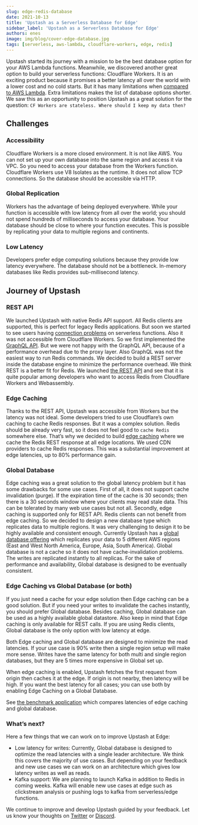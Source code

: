 ```yaml
---
slug: edge-redis-database
date: 2021-10-13
title: 'Upstash as a Serverless Database for Edge'
sidebar_label: 'Upstash as a Serverless Database for Edge'
authors: enes
image: img/blog/cover-edge-database.jpg
tags: [serverless, aws-lambda, cloudflare-workers, edge, redis]
---
```




Upstash started its journey with a mission to be the best database option for your AWS Lambda functions. Meanwhile, we discovered another great option to build your serverless functions: Cloudflare Workers. It is an exciting product because it promises a better latency all over the world with a lower cost and no cold starts. But it has many limitations when [compared to AWS Lambda](https://blog.upstash.com/aws-lambda-vs-cloudflare-workers). Extra limitations makes the list of database options shorter. We saw this as an opportunity to position Upstash as a great solution for the question: `CF Workers are stateless. Where should I keep my data then?`

<!--truncate-->

## Challenges

### Accessibility

Cloudflare Workers is a more closed environment. It is not like AWS. You can not set up your own database into the same region and access it via VPC. So you need to access your database from the Workers function. Cloudflare Workers use V8 Isolates as the runtime. It does not allow TCP connections. So the database should be accessible via HTTP.


### Global Replication

Workers has the advantage of being deployed everywhere. While your function is accessible with low latency from all over the world; you should not spend hundreds of milliseconds to access your database. Your database should be close to where your function executes. This is possible by replicating your data to multiple regions and continents.


### Low Latency

Developers prefer edge computing solutions because they provide low latency everywhere. The database should not be a bottleneck. In-memory databases like Redis provides sub-millisecond latency.




## Journey of Upstash


### REST API

We launched Upstash with native Redis API support. All Redis clients are supported, this is perfect for legacy Redis applications. But soon we started to see users having [connection problems](https://blog.upstash.com/serverless-database-connections) on serverless functions. Also it was not accessible from Cloudflare Workers. So we first implemented the [GraphQL API](https://docs.upstash.com/features/graphqlapi). But we were not happy with the GraphQL API, because of a performance overhead due to the proxy layer. Also GraphQL was not the easiest way to run Redis commands. We decided to build a REST server inside the database engine to minimize the performance overhead. We think REST is a better fit for Redis. We launched [the REST API](https://docs.upstash.com/features/restapi) and see that it is quite popular among developers who want to access Redis from Cloudflare Workers and Webassembly.


### Edge Caching

Thanks to the REST API, Upstash was accessible from Workers but the latency was not ideal. Some developers tried to use Cloudflare’s own caching to cache Redis responses. But it was a complex solution. Redis should be already very fast, so it does not feel good to `cache Redis` somewhere else. That’s why we decided to build [edge caching](https://docs.upstash.com/features/edgecaching) where we cache the Redis REST response at all edge locations. We used CDN providers to cache Redis responses. This was a substantial improvement at edge latencies, up to 80% performance gain.


### Global Database

Edge caching was a great solution to the global latency problem but it has some drawbacks for some use cases. First of all, it does not support cache invalidation (purge). If the expiration time of the cache is 30 seconds; then there is a 30 seconds window where your clients may read stale data. This can be tolerated by many web use cases but not all. Secondly, edge caching is supported only for REST API. Redis clients can not benefit from edge caching. So we decided to design a new database type which replicates data to multiple regions. It was very challenging to design it to be highly available and consistent enough. Currently Upstash has a [global database offering](https://docs.upstash.com/features/globaldatabase) which replicates your data to 5 different AWS regions (East and West North America, Europe, Asia, South America). Global database is not a cache so it does not have cache-invalidation problems. The writes are replicated instantly to all replicas. For the sake of performance and availability, Global database is designed to be eventually consistent.


### Edge Caching vs Global Database (or both)

If you just need a cache for your edge solution then Edge caching can be a good solution. But if you need your writes to invalidate the caches instantly, you should prefer Global database. Besides caching, Global database can be used as a highly available global datastore. Also keep in mind that Edge caching is only available for REST calls. If you are using Redis clients, Global database is the only option with low latency at edge.

Both Edge caching and Global database are designed to minimize the read latencies. If your use case is 90% write then a single region setup will make more sense. Writes have the same latency for both multi and single region databases, but they are 5 times more expensive in Global set up.

When edge caching is enabled, Upstash fetches the first request from origin then caches it at the edge. If origin is not nearby, then latency will be high. If you want the best latency for all cases; you can use both by enabling Edge Caching on a Global Database.

See [the benchmark application](https://edge-benchmark.vercel.app/) which compares latencies of edge caching and global database.


###  What’s next?

Here a few things that we can work on to improve Upstash at Edge:

* Low latency for writes: Currently, Global database is designed to optimize the read latencies with a single leader architecture. We think this covers the majority of use cases. But depending on your feedback and new use cases we can work on an architecture which gives low latency writes as well as reads.
* Kafka support: We are planning to launch Kafka in addition to Redis in coming weeks. Kafka will enable new use cases at edge such as clickstream analysis or pushing logs to kafka from serverless/edge functions.


We continue to improve and develop Upstash guided by your feedback. Let us know your thoughts on [Twitter](https://twitter.com/upstash) or [Discord](https://discord.gg/w9SenAtbme).  
